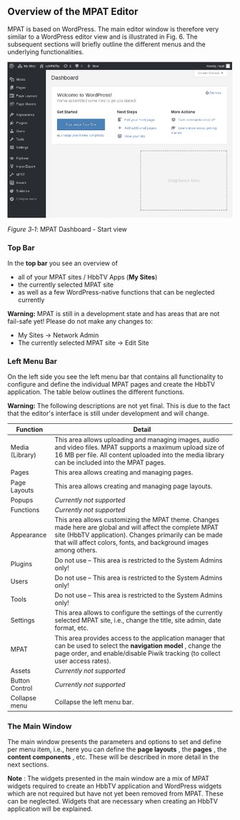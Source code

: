 ## Overview of the MPAT Editor

MPAT is based on WordPress. The main editor window is therefore very similar to a WordPress editor view and is illustrated in Fig. 6. The subsequent sections will briefly outline the different menus and the underlying functionalities.

![MPAT Dashboard](/images/dashboard.png)

*Figure 3‑1*: MPAT Dashboard - Start view

### Top Bar

In the **top bar** you see an overview of 

+ all of your MPAT sites / HbbTV Apps (**My Sites**)
+ the currently selected MPAT site 
+ as well as a few WordPress-native functions that can be neglected currently

**Warning:** MPAT is still in a development state and has areas that are not fail-safe yet! Please do not make any changes to:

- My Sites -> Network Admin
- The currently selected MPAT site -> Edit Site


### Left Menu Bar

On the left side you see the left menu bar that contains all functionality to configure and define the individual MPAT pages and create the HbbTV application. The table below outlines the different functions.

**Warning:** The following descriptions are not yet final. This is due to the fact that the editor's interface is still under development and will change.

| Function | Detail |
|---|---|
| Media (Library) 	| This area allows uploading and managing images, audio and video files. MPAT supports a maximum upload size of 16 MB per file. All content uploaded into the media library can be included into the MPAT pages. |
| Pages		| This area allows creating and managing pages. |
| Page Layouts 		| This area allows creating and managing page layouts. |
| Popups			| *Currently not supported* |
| Functions 		| *Currently not supported* |
| Appearance 		| This area allows customizing the MPAT theme. Changes made here are global and will affect the complete MPAT site (HbbTV application). Changes primarily can be made that will affect colors, fonts, and background images among others. |
| Plugins 			| Do not use – This area is restricted to the System Admins only! |
| Users 			| Do not use – This area is restricted to the System Admins only! |
| Tools 			| Do not use – This area is restricted to the System Admins only! |
| Settings 			| This area allows to configure the settings of the currently selected MPAT site, i.e., change the title, site admin, date format, etc. |
| MPAT 				| This area provides access to the application manager that can be used to select the **navigation model** , change the page order, and enable/disable Piwik tracking (to collect user access rates). |
| Assets 			| *Currently not supported* |
| Button Control 	| *Currently not supported* |
| Collapse menu 	| Collapse the left menu bar. |

### The Main Window

The main window presents the parameters and options to set and define per menu item, i.e., here you can define the **page layouts** , the **pages** , the **content components** , etc. These will be described in more detail in the next sections.

**Note** : The widgets presented in the main window are a mix of MPAT widgets required to create an HbbTV application and WordPress widgets which are not required but have not yet been removed from MPAT. These can be neglected. Widgets that are necessary when creating an HbbTV application will be explained.
